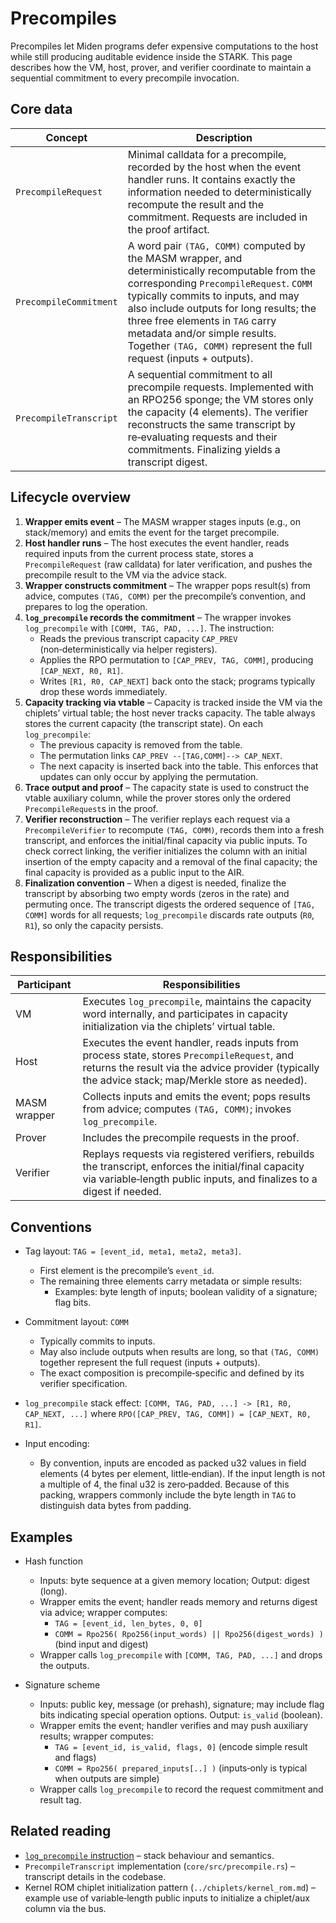 # Precompiles

Precompiles let Miden programs defer expensive computations to the host while still producing
auditable evidence inside the STARK. This page describes how the VM, host, prover, and verifier
coordinate to maintain a sequential commitment to every precompile invocation.

## Core data

| Concept | Description |
| ------- | ----------- |
| `PrecompileRequest` | Minimal calldata for a precompile, recorded by the host when the event handler runs. It contains exactly the information needed to deterministically recompute the result and the commitment. Requests are included in the proof artifact. |
| `PrecompileCommitment` | A word pair `(TAG, COMM)` computed by the MASM wrapper, and deterministically recomputable from the corresponding `PrecompileRequest`. `COMM` typically commits to inputs, and may also include outputs for long results; the three free elements in `TAG` carry metadata and/or simple results. Together `(TAG, COMM)` represent the full request (inputs + outputs). |
| `PrecompileTranscript` | A sequential commitment to all precompile requests. Implemented with an RPO256 sponge; the VM stores only the capacity (4 elements). The verifier reconstructs the same transcript by re‑evaluating requests and their commitments. Finalizing yields a transcript digest. |

## Lifecycle overview

1. **Wrapper emits event** – The MASM wrapper stages inputs (e.g., on stack/memory) and emits the event for the target precompile.
2. **Host handler runs** – The host executes the event handler, reads required inputs from the current process state, stores a `PrecompileRequest` (raw calldata) for later verification, and pushes the precompile result to the VM via the advice stack.
3. **Wrapper constructs commitment** – The wrapper pops result(s) from advice, computes `(TAG, COMM)` per the precompile’s convention, and prepares to log the operation.
4. **`log_precompile` records the commitment** – The wrapper invokes `log_precompile` with `[COMM, TAG, PAD, ...]`. The instruction:
   - Reads the previous transcript capacity `CAP_PREV` (non‑deterministically via helper registers).
   - Applies the RPO permutation to `[CAP_PREV, TAG, COMM]`, producing `[CAP_NEXT, R0, R1]`.
   - Writes `[R1, R0, CAP_NEXT]` back onto the stack; programs typically drop these words immediately.
5. **Capacity tracking via vtable** – Capacity is tracked inside the VM via the chiplets’ virtual table; the host never tracks capacity. The table always stores the current capacity (the transcript state). On each `log_precompile`:
   - The previous capacity is removed from the table.
   - The permutation links `CAP_PREV --[TAG,COMM]--> CAP_NEXT`.
   - The next capacity is inserted back into the table.
   This enforces that updates can only occur by applying the permutation.
6. **Trace output and proof** – The capacity state is used to construct the vtable auxiliary column, while the prover stores only the ordered `PrecompileRequest`s in the proof.
7. **Verifier reconstruction** – The verifier replays each request via a `PrecompileVerifier` to recompute `(TAG, COMM)`, records them into a fresh transcript, and enforces the initial/final capacity via public inputs. To check correct linking, the verifier initializes the column with an initial insertion of the empty capacity and a removal of the final capacity; the final capacity is provided as a public input to the AIR.
8. **Finalization convention** – When a digest is needed, finalize the transcript by absorbing two empty words (zeros in the rate) and permuting once. The transcript digests the ordered sequence of `[TAG, COMM]` words for all requests; `log_precompile` discards rate outputs (`R0`, `R1`), so only the capacity persists.

## Responsibilities

| Participant | Responsibilities |
| ----------- | ---------------- |
| VM | Executes `log_precompile`, maintains the capacity word internally, and participates in capacity initialization via the chiplets’ virtual table. |
| Host | Executes the event handler, reads inputs from process state, stores `PrecompileRequest`, and returns the result via the advice provider (typically the advice stack; map/Merkle store as needed). |
| MASM wrapper | Collects inputs and emits the event; pops results from advice; computes `(TAG, COMM)`; invokes `log_precompile`. |
| Prover | Includes the precompile requests in the proof. |
| Verifier | Replays requests via registered verifiers, rebuilds the transcript, enforces the initial/final capacity via variable‑length public inputs, and finalizes to a digest if needed. |

## Conventions

- Tag layout: `TAG = [event_id, meta1, meta2, meta3]`.
  - First element is the precompile’s `event_id`.
  - The remaining three elements carry metadata or simple results:
    - Examples: byte length of inputs; boolean validity of a signature; flag bits.
- Commitment layout: `COMM`
  - Typically commits to inputs.
  - May also include outputs when results are long, so that `(TAG, COMM)` together represent the full request (inputs + outputs).
  - The exact composition is precompile‑specific and defined by its verifier specification.
- `log_precompile` stack effect: `[COMM, TAG, PAD, ...] -> [R1, R0, CAP_NEXT, ...]` where
  `RPO([CAP_PREV, TAG, COMM]) = [CAP_NEXT, R0, R1]`.

- Input encoding:
  - By convention, inputs are encoded as packed u32 values in field elements (4 bytes per element, little‑endian). If the input length is not a multiple of 4, the final u32 is zero‑padded. Because of this packing, wrappers commonly include the byte length in `TAG` to distinguish data bytes from padding.

## Examples

- Hash function
  - Inputs: byte sequence at a given memory location; Output: digest (long).
  - Wrapper emits the event; handler reads memory and returns digest via advice; wrapper computes:
    - `TAG = [event_id, len_bytes, 0, 0]`
    - `COMM = Rpo256( Rpo256(input_words) || Rpo256(digest_words) )` (bind input and digest)
  - Wrapper calls `log_precompile` with `[COMM, TAG, PAD, ...]` and drops the outputs.

- Signature scheme
  - Inputs: public key, message (or prehash), signature; may include flag bits indicating special operation options. Output: `is_valid` (boolean).
  - Wrapper emits the event; handler verifies and may push auxiliary results; wrapper computes:
    - `TAG = [event_id, is_valid, flags, 0]` (encode simple result and flags)
    - `COMM = Rpo256( prepared_inputs[..] )` (inputs‑only is typical when outputs are simple)
  - Wrapper calls `log_precompile` to record the request commitment and result tag.

## Related reading

- [`log_precompile` instruction](../../user_docs/assembly/instruction_reference.md) – stack behaviour and semantics.
- `PrecompileTranscript` implementation (`core/src/precompile.rs`) – transcript details in the codebase.
- Kernel ROM chiplet initialization pattern (`../chiplets/kernel_rom.md`) – example use of variable‑length public inputs to initialize a chiplet/aux column via the bus.
